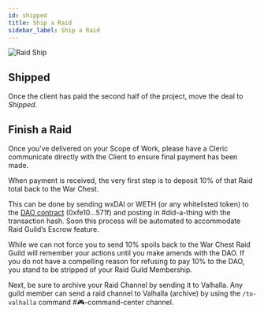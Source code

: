 ```yaml
---
id: shipped
title: Ship a Raid
sidebar_label: Ship a Raid
---
```


![Raid Ship](https://user-images.githubusercontent.com/93854208/172767777-437498e1-f68b-4937-bf7c-c16a6af1e0d2.png)


## Shipped

Once the client has paid the second half of the project, move the deal to _Shipped_.

## Finish a Raid

Once you’ve delivered on your Scope of Work, please have a <span class="cleric">Cleric</span> communicate directly with the Client to ensure final payment has been made.

When payment is received, the very first step is to deposit 10% of that Raid total back to the War Chest.

This can be done by sending wxDAI or WETH (or any whitelisted token) to the [DAO contract](https://blockscout.com/poa/xdai/address/0xfe1084bC16427e5EB7f13Fc19bCD4E641F7d571f) (0xfe10...571f) and posting in <span class='channels'>#did-a-thing</span> with the transaction hash. Soon this process will be automated to accommodate Raid Guild’s Escrow feature.

While we can not force you to send 10% spoils back to the War Chest Raid Guild will remember your actions until you make amends with the DAO. If you do not have a compelling reason for refusing to pay 10% to the DAO, you stand to be stripped of your Raid Guild Membership.

Next, be sure to archive your Raid Channel by sending it to Valhalla. Any guild member can send a raid channel to Valhalla (archive) by using the `/to-valhalla` command <span class='channels'>#🎮-command-center</span> channel.
